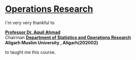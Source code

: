 # [**Operations Research**](https://github.com/MohammadWasiq0786/Operations-Research)
I'm very very thankful to

[**Professor Dr. Aquil Ahmad**](https://www.amu.ac.in/faculty/statistics-and-operations-research/aquil-ahmed) 
<br>Chairman [**Department of Statistics and Operations Research**](https://www.amu.ac.in/department/statistics-and-operations-research) 
<br>**Aligarh Muslim University , Aligarh(202002)** 

to taught me this course.
